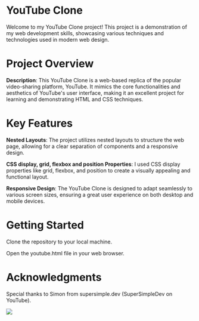# YouTube Clone

Welcome to my YouTube Clone project! This project is a demonstration of my web development skills, showcasing various techniques and technologies used in modern web design.

# Project Overview

**Description**: This YouTube Clone is a web-based replica of the popular video-sharing platform, YouTube. It mimics the core functionalities and aesthetics of YouTube's user interface, making it an excellent project for learning and demonstrating HTML and CSS techniques.

# Key Features

**Nested Layouts**: The project utilizes nested layouts to structure the web page, allowing for a clear separation of components and a responsive design.

**CSS display, grid, flexbox and position Properties**: I used CSS display properties like grid, flexbox, and position to create a visually appealing and functional layout.

**Responsive Design**: The YouTube Clone is designed to adapt seamlessly to various screen sizes, ensuring a great user experience on both desktop and mobile devices.

# Getting Started

Clone the repository to your local machine.

Open the youtube.html file in your web browser.

# Acknowledgments

Special thanks to Simon from supersimple.dev (SuperSimpleDev on YouTube).

![]('Screenshots'/'screenshot-windowed-design.png')
